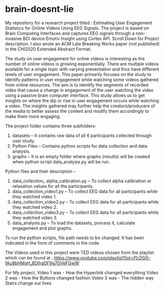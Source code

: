 # brain-doesnt-lie
My repository for a research project titled : Estimating User Engagement Statistics for Online Videos Using EEG Signals. The project is based on Brain Computing Interfaces and captures EEG signals through a non-invasive BCI device Emotiv Insight using Cortex API. Scroll Down for Project description. I also wrote an ACM Late Breaking Works paper (not published) in the CHI2020 Extended Abstract Format.

The study on user engagement for online videos is interesting
as the number of online videos is growing exponentially.
There are multiple videos available for a single topic with
varying presentation and thus have different levels of user
engagement. This paper primarily focuses on the study to
identify patterns in user engagement while watching some
videos gathered from online resources. The aim is to identify
the segments of recorded video that cause a change
in engagement of the user watching the video using a passive
brain computer interface. This study allows us to get
insights on where the dip or rise in user engagement occurs
while watching a video. The insights gathered may
further help the creators/producers of the media to better
assess the content and modify them accordingly to make
them more engaging.

The project folder contains three subfolders-
1)	datasets – It contains raw data of all 6 participants collected through user study.
2)	Python Files – Contains python scripts for data collection and data analysis.
3)	graphs – It is an empty folder where graphs (results) will be created when python script data_analysis.py will be run.

Python files and their description – 
1)	data_collection_ alpha_calibration.py –  To collect alpha calibration or relaxation values for all the participants.
2)	data_collection_video1.py – To collect EEG data for all participants while they watched video 1.
3)	data_collection_video2.py – To collect EEG data for all participants while they watched video 2.
4)	data_collection_video3.py – To collect EEG data for all participants while they watched video 3.
5)	data_analysis.py – To load the datasets, process it, calculate engagement and plot graphs. 


To run the python scripts,  file path needs to be changed. It has been indicated in the form of comments in the code.


The Videos used in this project were TED videos chosen from the playlist which can be found at : https://www.youtube.com/playlist?list=PLOGi5-fAu8bHMsH_8DihgDF9g7GVeFGwW

For My project,
Video 1 was - How the Hyperlink changed everything
Video 2 was - How the Buttons changed fashion
Video 3 was - The hidden way Stairs change our lives
